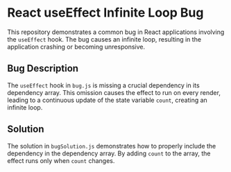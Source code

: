 # React useEffect Infinite Loop Bug

This repository demonstrates a common bug in React applications involving the `useEffect` hook. The bug causes an infinite loop, resulting in the application crashing or becoming unresponsive.

## Bug Description

The `useEffect` hook in `bug.js` is missing a crucial dependency in its dependency array. This omission causes the effect to run on every render, leading to a continuous update of the state variable `count`, creating an infinite loop.

## Solution

The solution in `bugSolution.js` demonstrates how to properly include the dependency in the dependency array. By adding `count` to the array, the effect runs only when `count` changes. 
